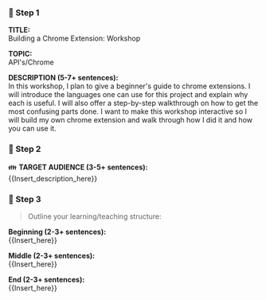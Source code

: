 ### :pushpin: Step 1
**TITLE:**    
Building a Chrome Extension: Workshop

**TOPIC:**    
API's/Chrome

**DESCRIPTION (5-7+ sentences):**    
In this workshop, I plan to give a beginner's guide to chrome extensions. I will introduce the languages one can use for this project and explain why each is useful.  I will also offer a step-by-step walkthrough on how to get the most confusing parts done.  I want to make this workshop interactive so I will build my own chrome extension and walk through how I did it and how you can use it.

### :pushpin: Step 2
:family: **TARGET AUDIENCE (3-5+ sentences):**    
{{Insert_description_here}}

### :pushpin: Step 3
> Outline your learning/teaching structure: 

**Beginning (2-3+ sentences):**    
{{Insert_here}}

**Middle (2-3+ sentences):**    
{{Insert_here}}

**End (2-3+ sentences):**    
{{Insert_here}}
